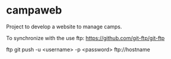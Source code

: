 # campaweb
Project to develop a website to manage camps.

To synchronize with the use ftp: https://github.com/git-ftp/git-ftp

ftp git push -u &lt;username&gt; -p &lt;password&gt; ftp://hostname


